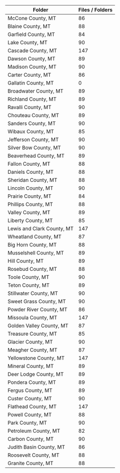 | Folder                     |   Files / Folders |
|----------------------------|-------------------|
| McCone County, MT          |                86 |
| Blaine County, MT          |                88 |
| Garfield County, MT        |                84 |
| Lake County, MT            |                90 |
| Cascade County, MT         |               147 |
| Dawson County, MT          |                89 |
| Madison County, MT         |                90 |
| Carter County, MT          |                86 |
| Gallatin County, MT        |                 0 |
| Broadwater County, MT      |                89 |
| Richland County, MT        |                89 |
| Ravalli County, MT         |                90 |
| Chouteau County, MT        |                89 |
| Sanders County, MT         |                90 |
| Wibaux County, MT          |                85 |
| Jefferson County, MT       |                90 |
| Silver Bow County, MT      |                90 |
| Beaverhead County, MT      |                89 |
| Fallon County, MT          |                88 |
| Daniels County, MT         |                88 |
| Sheridan County, MT        |                88 |
| Lincoln County, MT         |                90 |
| Prairie County, MT         |                84 |
| Phillips County, MT        |                88 |
| Valley County, MT          |                89 |
| Liberty County, MT         |                85 |
| Lewis and Clark County, MT |               147 |
| Wheatland County, MT       |                87 |
| Big Horn County, MT        |                88 |
| Musselshell County, MT     |                89 |
| Hill County, MT            |                89 |
| Rosebud County, MT         |                88 |
| Toole County, MT           |                90 |
| Teton County, MT           |                89 |
| Stillwater County, MT      |                90 |
| Sweet Grass County, MT     |                90 |
| Powder River County, MT    |                86 |
| Missoula County, MT        |               147 |
| Golden Valley County, MT   |                87 |
| Treasure County, MT        |                85 |
| Glacier County, MT         |                90 |
| Meagher County, MT         |                87 |
| Yellowstone County, MT     |               147 |
| Mineral County, MT         |                89 |
| Deer Lodge County, MT      |                89 |
| Pondera County, MT         |                89 |
| Fergus County, MT          |                89 |
| Custer County, MT          |                90 |
| Flathead County, MT        |               147 |
| Powell County, MT          |                88 |
| Park County, MT            |                90 |
| Petroleum County, MT       |                82 |
| Carbon County, MT          |                90 |
| Judith Basin County, MT    |                86 |
| Roosevelt County, MT       |                88 |
| Granite County, MT         |                88 |